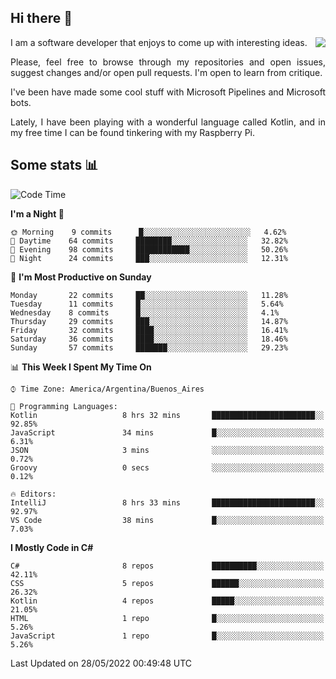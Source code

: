 ## Hi there :slightly_smiling_face:

<img src="https://github-readme-stats.vercel.app/api?username=victorgrycuk&show_icons=true&count_private=true&title_color=F7941E&icon_color=F7941E" align="right">

<p align="justify">
I am a software developer that enjoys to come up with interesting ideas.
<p/>

<p align= "justify">
Please, feel free to browse through my repositories and open issues, suggest changes and/or open pull requests. I'm open to learn from critique.
<p/>


<p align= "justify">
I've been have made some cool stuff with Microsoft Pipelines and Microsoft bots.
<p/>

<p align= "justify">
Lately, I have been playing with a wonderful language called Kotlin, and in my free time I can be found tinkering with my Raspberry Pi.
<p/>

## Some stats :bar_chart:
<!--START_SECTION:waka-->
![Code Time](http://img.shields.io/badge/Code%20Time-0%20secs-blue)

**I'm a Night 🦉** 

```text
🌞 Morning    9 commits      █░░░░░░░░░░░░░░░░░░░░░░░░   4.62% 
🌆 Daytime    64 commits     ████████░░░░░░░░░░░░░░░░░   32.82% 
🌃 Evening    98 commits     ████████████░░░░░░░░░░░░░   50.26% 
🌙 Night      24 commits     ███░░░░░░░░░░░░░░░░░░░░░░   12.31%

```
📅 **I'm Most Productive on Sunday** 

```text
Monday       22 commits     ██░░░░░░░░░░░░░░░░░░░░░░░   11.28% 
Tuesday      11 commits     █░░░░░░░░░░░░░░░░░░░░░░░░   5.64% 
Wednesday    8 commits      █░░░░░░░░░░░░░░░░░░░░░░░░   4.1% 
Thursday     29 commits     ███░░░░░░░░░░░░░░░░░░░░░░   14.87% 
Friday       32 commits     ████░░░░░░░░░░░░░░░░░░░░░   16.41% 
Saturday     36 commits     ████░░░░░░░░░░░░░░░░░░░░░   18.46% 
Sunday       57 commits     ███████░░░░░░░░░░░░░░░░░░   29.23%

```


📊 **This Week I Spent My Time On** 

```text
⌚︎ Time Zone: America/Argentina/Buenos_Aires

💬 Programming Languages: 
Kotlin                   8 hrs 32 mins       ███████████████████████░░   92.85% 
JavaScript               34 mins             █░░░░░░░░░░░░░░░░░░░░░░░░   6.31% 
JSON                     3 mins              ░░░░░░░░░░░░░░░░░░░░░░░░░   0.72% 
Groovy                   0 secs              ░░░░░░░░░░░░░░░░░░░░░░░░░   0.12%

🔥 Editors: 
IntelliJ                 8 hrs 33 mins       ███████████████████████░░   92.97% 
VS Code                  38 mins             █░░░░░░░░░░░░░░░░░░░░░░░░   7.03%

```

**I Mostly Code in C#** 

```text
C#                       8 repos             ██████████░░░░░░░░░░░░░░░   42.11% 
CSS                      5 repos             ██████░░░░░░░░░░░░░░░░░░░   26.32% 
Kotlin                   4 repos             █████░░░░░░░░░░░░░░░░░░░░   21.05% 
HTML                     1 repo              █░░░░░░░░░░░░░░░░░░░░░░░░   5.26% 
JavaScript               1 repo              █░░░░░░░░░░░░░░░░░░░░░░░░   5.26%

```



 Last Updated on 28/05/2022 00:49:48 UTC
<!--END_SECTION:waka-->
